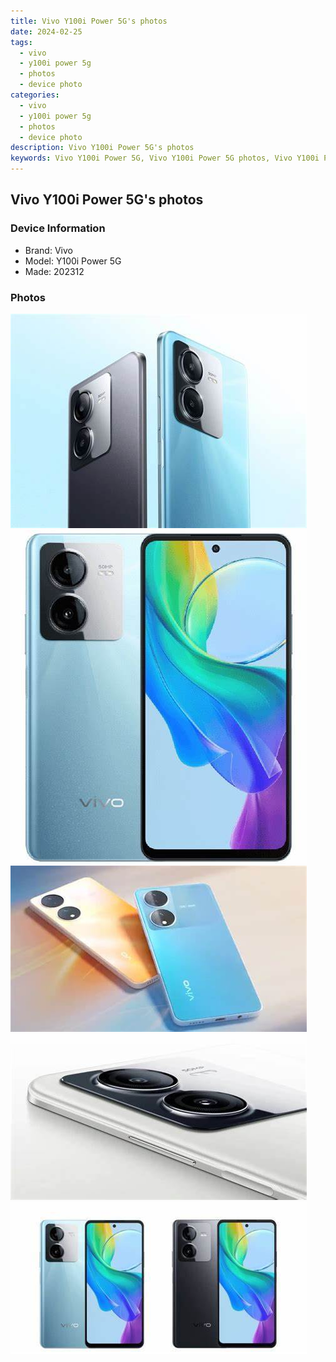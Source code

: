 ```yaml
---
title: Vivo Y100i Power 5G's photos
date: 2024-02-25
tags: 
  - vivo
  - y100i power 5g
  - photos
  - device photo
categories: 
  - vivo
  - y100i power 5g
  - photos
  - device photo
description: Vivo Y100i Power 5G's photos
keywords: Vivo Y100i Power 5G, Vivo Y100i Power 5G photos, Vivo Y100i Power 5G device photo
---
```


## Vivo Y100i Power 5G's photos

### Device Information

- Brand: Vivo
- Model: Y100i Power 5G
- Made: 202312

### Photos

![/images/best-assets/devices/vivo/vivo-y100i-power-5g/1.jpg](/images/best-assets/devices/vivo/vivo-y100i-power-5g/1.jpg)
![/images/best-assets/devices/vivo/vivo-y100i-power-5g/2.jpg](/images/best-assets/devices/vivo/vivo-y100i-power-5g/2.jpg)
![/images/best-assets/devices/vivo/vivo-y100i-power-5g/3.jpg](/images/best-assets/devices/vivo/vivo-y100i-power-5g/3.jpg)
![/images/best-assets/devices/vivo/vivo-y100i-power-5g/4.jpg](/images/best-assets/devices/vivo/vivo-y100i-power-5g/4.jpg)
![/images/best-assets/devices/vivo/vivo-y100i-power-5g/5.jpg](/images/best-assets/devices/vivo/vivo-y100i-power-5g/5.jpg)
